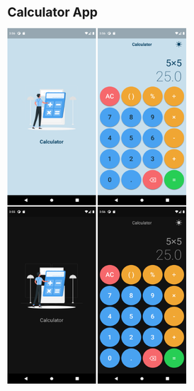 # Calculator App

<img src="https://github.com/DidinSalahudin/Calculator-App/blob/master/screenshot/Screenshot_1.png" alt="" data-canonical-src="https://github.com/DidinSalahudin/Calculator-App/blob/master/screenshot/Screenshot_1.png" width="200" height="400" />
<img src="https://github.com/DidinSalahudin/Calculator-App/blob/master/screenshot/Screenshot_2.png" alt="" data-canonical-src="https://github.com/DidinSalahudin/Calculator-App/blob/master/screenshot/Screenshot_2.png" width="200" height="400" />
<img src="https://github.com/DidinSalahudin/Calculator-App/blob/master/screenshot/Screenshot_3.png" alt="" data-canonical-src="https://github.com/DidinSalahudin/Calculator-App/blob/master/screenshot/Screenshot_3.png" width="200" height="400" />
<img src="https://github.com/DidinSalahudin/Calculator-App/blob/master/screenshot/Screenshot_4.png" alt="" data-canonical-src="https://github.com/DidinSalahudin/Calculator-App/blob/master/screenshot/Screenshot_4.png" width="200" height="400" />
